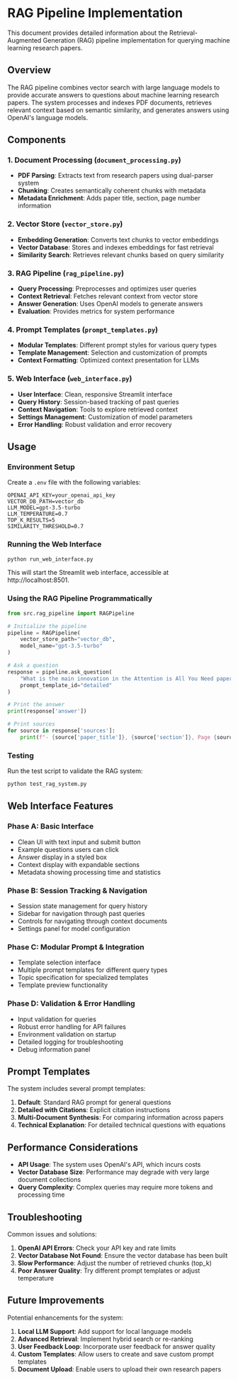 # RAG Pipeline Implementation

This document provides detailed information about the Retrieval-Augmented Generation (RAG) pipeline implementation for querying machine learning research papers.

## Overview

The RAG pipeline combines vector search with large language models to provide accurate answers to questions about machine learning research papers. The system processes and indexes PDF documents, retrieves relevant context based on semantic similarity, and generates answers using OpenAI's language models.

## Components

### 1. Document Processing (`document_processing.py`)

- **PDF Parsing**: Extracts text from research papers using dual-parser system
- **Chunking**: Creates semantically coherent chunks with metadata
- **Metadata Enrichment**: Adds paper title, section, page number information

### 2. Vector Store (`vector_store.py`)

- **Embedding Generation**: Converts text chunks to vector embeddings
- **Vector Database**: Stores and indexes embeddings for fast retrieval
- **Similarity Search**: Retrieves relevant chunks based on query similarity

### 3. RAG Pipeline (`rag_pipeline.py`)

- **Query Processing**: Preprocesses and optimizes user queries
- **Context Retrieval**: Fetches relevant context from vector store
- **Answer Generation**: Uses OpenAI models to generate answers
- **Evaluation**: Provides metrics for system performance

### 4. Prompt Templates (`prompt_templates.py`)

- **Modular Templates**: Different prompt styles for various query types
- **Template Management**: Selection and customization of prompts
- **Context Formatting**: Optimized context presentation for LLMs

### 5. Web Interface (`web_interface.py`)

- **User Interface**: Clean, responsive Streamlit interface
- **Query History**: Session-based tracking of past queries
- **Context Navigation**: Tools to explore retrieved context
- **Settings Management**: Customization of model parameters
- **Error Handling**: Robust validation and error recovery

## Usage

### Environment Setup

Create a `.env` file with the following variables:

```
OPENAI_API_KEY=your_openai_api_key
VECTOR_DB_PATH=vector_db
LLM_MODEL=gpt-3.5-turbo
LLM_TEMPERATURE=0.7
TOP_K_RESULTS=5
SIMILARITY_THRESHOLD=0.7
```

### Running the Web Interface

```bash
python run_web_interface.py
```

This will start the Streamlit web interface, accessible at http://localhost:8501.

### Using the RAG Pipeline Programmatically

```python
from src.rag_pipeline import RAGPipeline

# Initialize the pipeline
pipeline = RAGPipeline(
    vector_store_path="vector_db",
    model_name="gpt-3.5-turbo"
)

# Ask a question
response = pipeline.ask_question(
    "What is the main innovation in the Attention is All You Need paper?",
    prompt_template_id="detailed"
)

# Print the answer
print(response['answer'])

# Print sources
for source in response['sources']:
    print(f"- {source['paper_title']}, {source['section']}, Page {source['page']}")
```

### Testing

Run the test script to validate the RAG system:

```bash
python test_rag_system.py
```

## Web Interface Features

### Phase A: Basic Interface
- Clean UI with text input and submit button
- Example questions users can click
- Answer display in a styled box
- Context display with expandable sections
- Metadata showing processing time and statistics

### Phase B: Session Tracking & Navigation
- Session state management for query history
- Sidebar for navigation through past queries
- Controls for navigating through context documents
- Settings panel for model configuration

### Phase C: Modular Prompt & Integration
- Template selection interface
- Multiple prompt templates for different query types
- Topic specification for specialized templates
- Template preview functionality

### Phase D: Validation & Error Handling
- Input validation for queries
- Robust error handling for API failures
- Environment validation on startup
- Detailed logging for troubleshooting
- Debug information panel

## Prompt Templates

The system includes several prompt templates:

1. **Default**: Standard RAG prompt for general questions
2. **Detailed with Citations**: Explicit citation instructions
3. **Multi-Document Synthesis**: For comparing information across papers
4. **Technical Explanation**: For detailed technical questions with equations

## Performance Considerations

- **API Usage**: The system uses OpenAI's API, which incurs costs
- **Vector Database Size**: Performance may degrade with very large document collections
- **Query Complexity**: Complex queries may require more tokens and processing time

## Troubleshooting

Common issues and solutions:

1. **OpenAI API Errors**: Check your API key and rate limits
2. **Vector Database Not Found**: Ensure the vector database has been built
3. **Slow Performance**: Adjust the number of retrieved chunks (top_k)
4. **Poor Answer Quality**: Try different prompt templates or adjust temperature

## Future Improvements

Potential enhancements for the system:

1. **Local LLM Support**: Add support for local language models
2. **Advanced Retrieval**: Implement hybrid search or re-ranking
3. **User Feedback Loop**: Incorporate user feedback for answer quality
4. **Custom Templates**: Allow users to create and save custom prompt templates
5. **Document Upload**: Enable users to upload their own research papers
